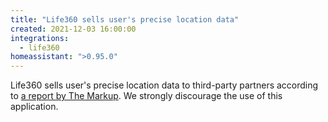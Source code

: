 ```yaml
---
title: "Life360 sells user's precise location data"
created: 2021-12-03 16:00:00
integrations:
  - life360
homeassistant: ">0.95.0"
---
```


Life360 sells user's precise location data to third-party partners according to [a report by The Markup](https://themarkup.org/privacy/2021/12/06/the-popular-family-safety-app-life360-is-selling-precise-location-data-on-its-tens-of-millions-of-user). We strongly discourage the use of this application.
